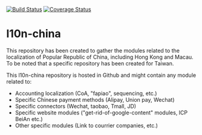 [![Build Status](https://travis-ci.org/noahzaozao/l10n-china.svg?branch=8.0)](https://travis-ci.org/noahzaozao/l10n-china)
[![Coverage Status](https://coveralls.io/repos/noahzaozao/l10n-china/badge.svg?branch=8.0&service=github)](https://coveralls.io/github/noahzaozao/l10n-china?branch=8.0)

# l10n-china
This repository has been created to gather the modules related to the localization of Popular Republic of China, including Hong Kong and Macau. To be noted that a specific repository has been created for Taiwan.

This l10n-china repository is hosted in Github and might contain any module related to:

* Accounting localization (CoA, "fapiao", sequencing, etc.)
* Specific Chinese payment methods (Alipay, Union pay, Wechat)
* Specific connectors (Wechat, taobao, Tmall, JD)
* Specific website modules ("get-rid-of-google-content" modules, ICP BeiAn etc.)
* Other specific modules (Link to courrier companies, etc.)

[//]: # (addons)
[//]: # (end addons)
